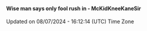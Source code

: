 #### Wise man says only fool rush in - McKidKneeKaneSir
Updated on 08/07/2024 - 16:12:14 (UTC) Time Zone
